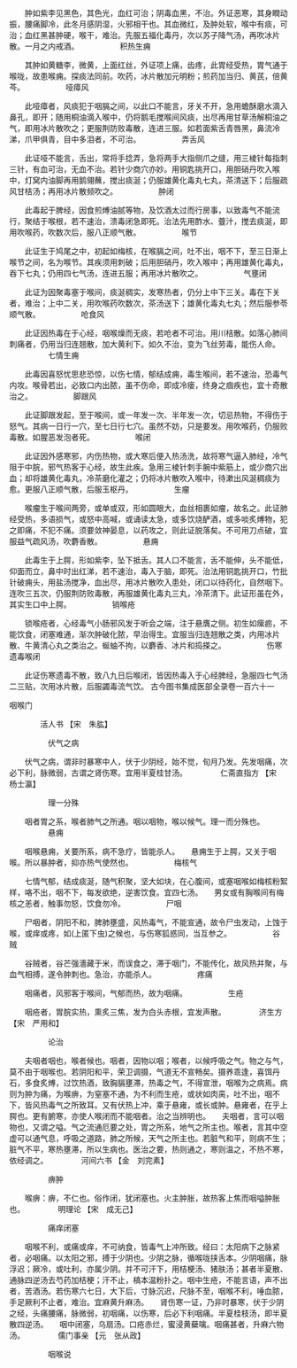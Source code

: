<!-- { "loadSidebar": true } -->
　　肿如紫李见黑色，其色光，血红可治；阴毒血黑，不治。外证恶寒，其身瞤动振，腰痛脚冷，此冬月感阴湿，火邪相干也。其血微红，及肿处软，喉中有痰，可治；血红黑甚肿硬，喉干，难治。先服五福化毒丹，次以苏子降气汤，再吹冰片散。一月之内戒酒。
　　　　　积热生痈

　　其肿如黄糖李，微黄，上面红丝，外证项上痛，齿疼，此胃经受热，胃气通于喉咙，故患喉痈。探痰法同前。吹药，冰片散加元明粉；煎药加当归、黄芪，倍黄芩。
　　　　　哑瘴风

　　此哑瘴者，风痰犯于咽膈之间，以此口不能言，牙关不开，急用蟾酥磨水滴入鼻孔，即开；随用桐油滴入喉中，仍将鹅毛搅喉间风痰，出尽再用甘草汤解桐油之气，即用冰片散吹之；更服荆防败毒散，连进三服。如若面紫舌青唇黑，鼻流冷涕，爪甲俱青，目中多泪者，不可治。
　　　　　弄舌风

　　此证哑不能言，舌出，常将手捻弄，急将两手大指侧爪之缝，用三棱针每指刺三针，有血可治，无血不治。若针少商穴亦妙。用铜匙挑开口，用胆硝丹吹入喉中，灯窝内油脚再用鹅翎蘸，搅出痰涎；仍服雄黄化毒丸七丸，茶清送下；后服疏风甘桔汤；再用冰片散频吹之。
　　　　　肿闭

　　此毒起于脾经，因食煎煿油腻等物，及饮酒太过而行房事，以致毒气不能流行，聚结于喉根，若不速治，溃毒闭急即死。治法先用酢水、虀汁，搅去痰涎，即用吹喉药，吹数次后，服八正顺气散。
　　　　　喉节

　　此证生于鸠尾之中，初起如梅核，在喉膈之间，吐不出，咽不下，至三日渐上喉节之间，名为喉节。其疾须用刺破；后用胆硝丹，吹入喉中；再用雄黄化毒丸，吞下七丸；仍用四七气汤，连进五服；再用冰片散吹之。
　　　　　气壅闭

　　此证为因聚毒塞于喉间，痰涎稠实，发寒热者，仍分上中下三关。毒在下关者，难治；上中二关，用吹喉药吹数次，茶汤送下；雄黄化毒丸七丸；然后服参苓顺气散。
　　　　　呛食风

　　此证因热毒在于心经，咽喉燥而无痰，若呛者不可治。用川桔散。如落心肺间刺痛者，仍用当归连翘散，加大黄利下。如久不治，变为飞丝劳毒，能伤人命。
　　　　　七情生痈

　　此毒因喜怒忧思悲恐惊，以伤七情，郁结成痈，毒生喉间，若不速治，恐毒气内攻。喉骨若出，必致口内出脓，虽不伤命，即成冷瘘，终身之痼疾也，宜十奇散治之。
　　　　　脚跟风

　　此证脚跟发起，至于喉间，或一年发一次、半年发一次，切忌热物，不得伤于怒气。其病一日行一穴，至七日行七穴。虽然不妨，只是要发。用吹喉药，仍服败毒散。如腥恶发泡者死。
　　　　　喉闭

　　此证因外感寒邪，内伤热物，或大寒后便入热汤洗，故将寒气逼入肺经，冷气阻于中脘，邪气热客于心经，故生此疾。急用三棱针刺手腕中紫筋上，或少商穴出血；却将雄黄化毒丸，冷茶磨化灌之；仍将冰片散吹入喉中，待漱出风涎稠痰为愈。更服八正顺气散，后服玉枢丹。
　　　　　生瘤

　　喉瘤生于喉间两旁，或单或双，形如圆眼大，血丝相裹如瘤，故名之。此证肺经受热，多语损气，或怒中高喊，或诵读太急，或多饮烧酽酒，或多啖炙煿物，犯之即痛，不犯不痛。须要敛神晏息，以药攻之，则此证脱落矣。不可用刀点破，宜服益气疏风汤，吹麝香散。
　　　　　悬痈

　　此毒生于上腭，形如紫李，坠下抵舌。其人口不能言，舌不能伸，头不能低，仰面而立，鼻中时出红涕，若不速治，毒入于脑，即死。治法用铜匙挑开口，竹批针破痈头，用盐汤搅净，血出尽，用冰片散吹入患处，闭口以待药化，自然咽下。连吹三五次，仍服荆防败毒散，再服雄黄化毒丸三丸，冷茶清下。此证形虽在外，其实生口中上腭。
　　　　　销喉疮

　　锁喉疮者，心经毒气小肠邪风发于听会之端，注于悬膺之侧。初生如瘰疬，不能饮食，闭塞难通，渐次肿破化脓，早治得生。宜服当归连翘散之类，内用冰片散、牛黄清心丸之类治之。蜒蚰不拘，以麝香、冰片和捣搽之。
　　　　　伤寒遗毒喉闭

　　此证伤寒遗毒不散，致八九日后喉闭，皆因热毒入于心经脾经，急服四七气汤二三贴，次用冰片散，后服蠲毒流气饮。
古今图书集成医部全录卷一百六十一

咽喉门

　　　　活人书 【宋　朱肱】

　　　　　伏气之病

　　伏气之病，谓非时暴寒中人，伏于少阴经，始不觉，旬月乃发。先发咽痛，次必下利，脉微弱，古谓之肾伤寒。宜用半夏桂甘汤。
　　　　仁斋直指方 【宋　杨士瀛】

　　　　　理一分殊

　　咽者胃之系，喉者肺气之所通。咽以咽物，喉以候气。理一而分殊也。
　　　　　悬痈

　　咽喉悬痈，关要所系，病不急疗，皆能杀人。　　悬痈生于上腭，又关于咽喉。所以暴肿者，抑亦热气使然也。
　　　　　梅核气

　　七情气郁，结成痰涎，随气积聚，坚大如块，在心腹间，或塞咽喉如梅核粉絮样，咯不出，咽不下，每发欲绝，逆害饮食。宜四七汤。　　男女或有胸喉间有梅核之恙者，触事勿怒，饮食勿冷。
　　　　　尸咽

　　尸咽者，阴阳不和，脾肺壅盛，风热毒气，不能宣通，故令尸虫发动，上蚀于喉，或痒或疼，如(上匿下虫)之候也，与伤寒狐惑同，当互参之。
　　　　　谷贼

　　谷贼者，谷芒强濇藏于米，而误食之，滞于咽门，不能传化，故风热并聚，与血气相搏，遂令肿刺也。急治，亦能杀人。
　　　　　疼痛

　　咽痛者，风邪客于喉间，气郁而热，故为咽痛。
　　　　　生疮

　　咽疮者，胃脘实热，熏炙三焦，发为白头赤根，宜发声散。
　　　　济生方 【宋　严用和】

　　　　　论治

　　夫咽者咽也，喉者候也。咽者，因物以咽；喉者，以候呼吸之气。物之与气，莫不由于咽喉也。若阴阳和平，荣卫调摄，气道无不宣畅矣。摄养乖逢，喜饵丹石，多食炙煿，过饮热酒，致胸膈壅滞，热毒之气，不得宣泄，咽喉为之病焉。病则为肿为痛，为喉痹，为窒塞不通，为不利而生疮，或状如肉脔，吐不出，咽不下，皆风热毒气之所致耳。又有伏热上冲，乘于悬雍，或长或肿。悬雍者，在乎上腭也。更有腑寒，亦使人喉闭而不能咽者。治之当辨明也。　　夫咽者，言可以咽物也，又谓之嗌。气之流通厄要之处，胃之所系，地气之所主也。喉者，言其中空虚可以通气息，呼吸之道路，肺之所候，天气之所主也。若脏气和平，则病不生；脏气不平，寒热壅滞，所以生病也。医治之要，热则通之，寒则温之，不热不寒，依经调之。
　　　　河间六书 【金　刘完素】

　　　　　痹肿

　　喉痹：痹，不仁也。俗作闭，犹闭塞也。火主肿胀，故热客上焦而咽嗌肿胀也。
　　　　明理论 【宋　成无己】

　　　　　痛痒闭塞

　　咽喉不利，或痛或痒，不可纳食，皆毒气上冲所致。经曰：太阳病下之脉紧者，必咽痛。以太阳之邪，搏于少阴也。少阴之脉，循喉咙挟舌本。少阴咽痛，脉浮迟；厥冷，或吐利，亦属少阴。并不可汗下，用桔梗汤、猪肤汤；甚者半夏散、通脉四逆汤去芍药加桔梗；汗不止，槁本温粉扑之。咽中生疮，不能言语，声不出者，苦酒汤。若伤寒六七日，大下后，寸脉沉迟，尺脉不至，咽喉不利，唾血脓，手足厥利不止者，难治。宜麻黄升麻汤。　　肾伤寒一证，乃非时暴寒，伏于少阴之经，头痛腰痛，脉微弱，初咽痛，以伤寒，后必下利咽痛。半夏桂枝汤，即半夏散四逆汤。　　咽中闭塞，乌扇汤。口疮赤烂，蜜浸黄蘗噙。咽痛甚者，升麻六物汤。
　　　　儒门事亲 【元　张从政】

　　　　　咽喉说


